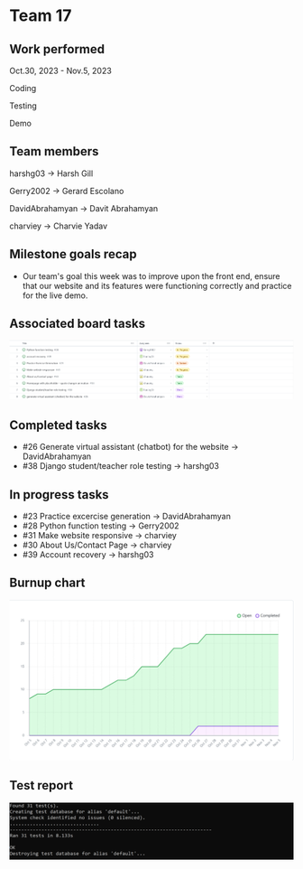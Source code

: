 
# Team 17

## Work performed

Oct.30, 2023 - Nov.5, 2023

Coding

Testing

Demo

## Team members

harshg03 -> Harsh Gill

Gerry2002 -> Gerard Escolano

DavidAbrahamyan -> Davit Abrahamyan

charviey -> Charvie Yadav

## Milestone goals recap

- Our team's goal this week was to improve upon the front end, ensure that our website and
  its features were functioning correctly and practice for the live demo.

## Associated board tasks

![Screenshot](images/ProjectBoardScreenshotWeek9.png)

## Completed tasks

- #26 Generate virtual assistant (chatbot) for the website -> DavidAbrahamyan
- #38 Django student/teacher role testing -> harshg03

## In progress tasks

- #23 Practice excercise generation -> DavidAbrahamyan
- #28 Python function testing -> Gerry2002
- #31 Make website responsive -> charviey
- #30 About Us/Contact Page -> charviey
- #39 Account recovery -> harshg03

## Burnup chart

![Screenshot](images/burnupchartweek9.png)

## Test report

![Screenshot](images/TestsPassingWeek9.png) 
